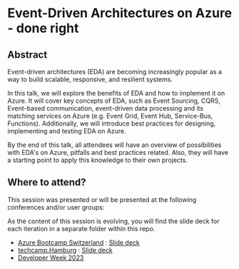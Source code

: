 # Event-Driven Architectures on Azure - done right

## Abstract
Event-driven architectures (EDA) are becoming increasingly popular as a way to build scalable, responsive, and resilient systems.

In this talk, we will explore the benefits of EDA and how to implement it on Azure. It will cover key concepts of EDA, such as Event Sourcing, CQRS, Event-based communication, event-driven data processing and its matching services on Azure (e.g. Event Grid, Event Hub, Service-Bus, Functions). Additionally, we will introduce best practices for designing, implementing and testing EDA on Azure. 

By the end of this talk, all attendees will have an overview of possibilities with EDA's on Azure, pitfalls and best practices related. Also, they will have a starting point to apply this knowledge to their own projects.

## Where to attend?
This session was presented or will be presented at the following conferences and/or user groups:

As the content of this session is evolving, you will find the slide deck for each iteration in a separate folder within this repo.

- [Azure Bootcamp Switzerland](https://www.azurebootcamp.ch/sessions/#eventdriven) : [Slide deck](https://github.com/robinkonrad/talks/blob/main/event-driven-architectures-on-azure-done-right/2023-05-11-AzureBootCampSwitzerland/AzureBootCampSwitzerland-EventDrivenArchitectures.pdf)
- [techcamp.Hamburg](https://techcamp.hamburg/programm-2023/) : [Slide deck](https://github.com/robinkonrad/talks/blob/main/event-driven-architectures-on-azure-done-right/2023-06-01-techcamp.Hamburg/techcampHamburg-EventDrivenArchitectures.pdf)
- [Developer Week 2023](https://www.developer-week.de/programm/#/talk/eventdriven-systems-on-azure-done-right)